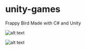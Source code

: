 # unity-games
Frappy Bird
Made with C# and Unity

![alt text](https://github.com/thefirstcomma/unity-games/blob/master/my-icons-collection/Screenshot%20(4).png?raw=true)

![alt text](https://github.com/thefirstcomma/unity-games/blob/master/my-icons-collection/frappy.png?raw=true)

